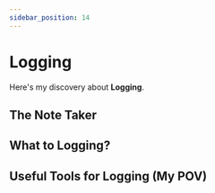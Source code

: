 ```yaml
---
sidebar_position: 14
---
```


# Logging

Here's my discovery about **Logging**.

## The Note Taker

## What to Logging?

## Useful Tools for Logging (My POV)
